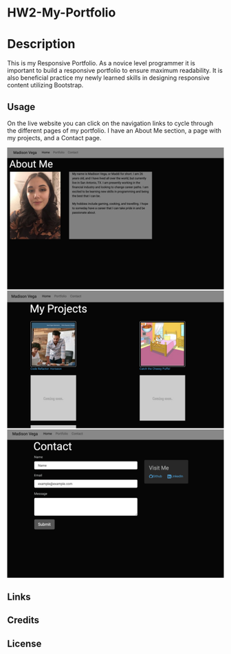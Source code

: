 # HW2-My-Portfolio

# Description

This is my Responsive Portfolio.  As a novice level programmer it is important to build a responsive portfolio to ensure maximum readability.  It is also beneficial practice my newly learned skills in designing responsive content utilizing Bootstrap.

## Usage

On the live website you can click on the navigation links to cycle through the different pages of my portfolio.  I have an About Me section, a page with my projects, and a Contact page.  

![AboutmeSS](assets/AboutMe.png "About Me")
![ProjectSS](assets/Projects.png "Projects")
![ContactSS](assets/Contact.png "Contact")

## Links

## Credits

## License